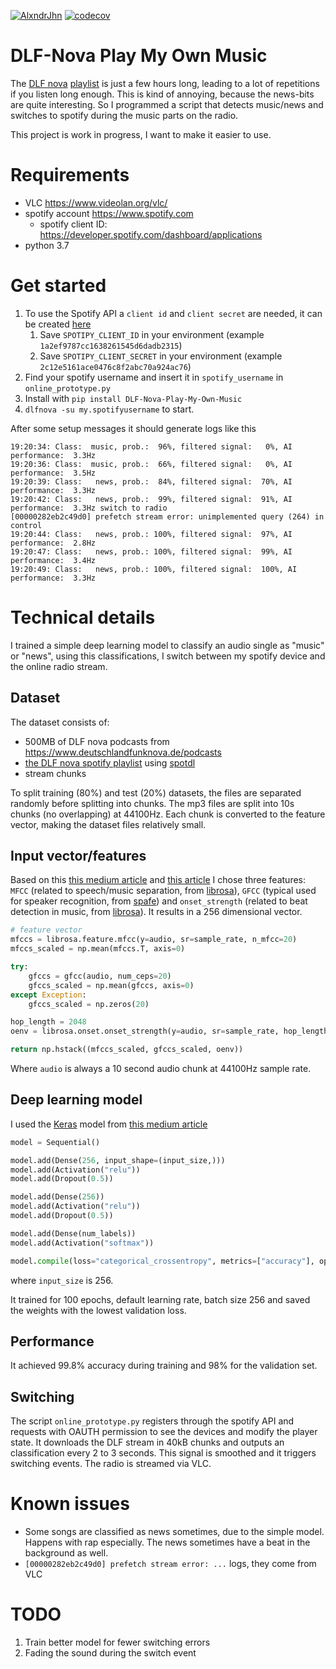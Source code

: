 [![AlxndrJhn](https://circleci.com/gh/AlxndrJhn/DLF-Nova-Play-My-Own-Music.svg?style=svg)](https://app.circleci.com/pipelines/github/AlxndrJhn/DLF-Nova-Play-My-Own-Music)
[![codecov](https://codecov.io/gh/AlxndrJhn/DLF-Nova-Play-My-Own-Music/branch/master/graph/badge.svg)](https://codecov.io/gh/AlxndrJhn/DLF-Nova-Play-My-Own-Music)

# DLF-Nova Play My Own Music
The [DLF nova](https://www.deutschlandfunknova.de/) [playlist](https://open.spotify.com/playlist/5qE59dOhR3JtRE8YThsjkO) is just a few hours long, leading to a lot of repetitions if you listen long enough. This is kind of annoying, because the news-bits are quite interesting.
So I programmed a script that detects music/news and switches to spotify during the music parts on the radio.

This project is work in progress, I want to make it easier to use.

# Requirements
- VLC https://www.videolan.org/vlc/
- spotify account https://www.spotify.com
    - spotify client ID: https://developer.spotify.com/dashboard/applications
- python 3.7

# Get started
1. To use the Spotify API a `client id` and `client secret` are needed, it can be created [here](https://developer.spotify.com/dashboard/applications)
    1. Save `SPOTIPY_CLIENT_ID` in your environment (example `1a2ef9787cc1638261545d6dadb2315`)
    2. Save `SPOTIPY_CLIENT_SECRET` in your environment (example `2c12e5161ace0476c8f2abc70a924ac76`)
2. Find your spotify username and insert it in `spotify_username` in `online_prototype.py`
3. Install with `pip install DLF-Nova-Play-My-Own-Music`
4. `dlfnova -su my.spotifyusername` to start.

After some setup messages it should generate logs like this

```
19:20:34: Class:  music, prob.:  96%, filtered signal:   0%, AI performance:  3.3Hz
19:20:36: Class:  music, prob.:  66%, filtered signal:   0%, AI performance:  3.5Hz
19:20:39: Class:   news, prob.:  84%, filtered signal:  70%, AI performance:  3.3Hz
19:20:42: Class:   news, prob.:  99%, filtered signal:  91%, AI performance:  3.3Hz switch to radio
[00000282eb2c49d0] prefetch stream error: unimplemented query (264) in control
19:20:44: Class:   news, prob.: 100%, filtered signal:  97%, AI performance:  2.8Hz
19:20:47: Class:   news, prob.: 100%, filtered signal:  99%, AI performance:  3.4Hz
19:20:49: Class:   news, prob.: 100%, filtered signal:  100%, AI performance:  3.3Hz
```

# Technical details
I trained a simple deep learning model to classify an audio single as "music" or "news", using this classifications, I switch between my spotify device and the online radio stream.

## Dataset
The dataset consists of:
- 500MB of DLF nova podcasts from https://www.deutschlandfunknova.de/podcasts
- [the DLF nova spotify playlist](https://open.spotify.com/playlist/5qE59dOhR3JtRE8YThsjkO) using [spotdl](https://pypi.org/project/spotdl/)
- stream chunks

To split training (80%) and test (20%) datasets, the files are separated randomly before splitting into chunks.
The mp3 files are split into 10s chunks (no overlapping) at 44100Hz.
Each chunk is converted to the feature vector, making the dataset files relatively small.

## Input vector/features
Based on this [this medium article](https://medium.com/@mikesmales/sound-classification-using-deep-learning-8bc2aa1990b7) and [this article](https://opensource.com/article/19/9/audio-processing-machine-learning-python) I chose three features: `MFCC` (related to speech/music separation, from [librosa](https://pypi.org/project/librosa/)), `GFCC` (typical used for speaker recognition, from [spafe](https://pypi.org/project/spafe/)) and `onset_strength` (related to beat detection in music, from [librosa](https://pypi.org/project/librosa/)). It results in a 256 dimensional vector.

```python
# feature vector
mfccs = librosa.feature.mfcc(y=audio, sr=sample_rate, n_mfcc=20)
mfccs_scaled = np.mean(mfccs.T, axis=0)

try:
    gfccs = gfcc(audio, num_ceps=20)
    gfccs_scaled = np.mean(gfccs, axis=0)
except Exception:
    gfccs_scaled = np.zeros(20)

hop_length = 2048
oenv = librosa.onset.onset_strength(y=audio, sr=sample_rate, hop_length=hop_length)

return np.hstack((mfccs_scaled, gfccs_scaled, oenv))
```

Where `audio` is always a 10 second audio chunk at 44100Hz sample rate.

## Deep learning model
I used the [Keras](https://pypi.org/project/Keras/) model from [this medium article](https://medium.com/@mikesmales/sound-classification-using-deep-learning-8bc2aa1990b7)

```python
model = Sequential()

model.add(Dense(256, input_shape=(input_size,)))
model.add(Activation("relu"))
model.add(Dropout(0.5))

model.add(Dense(256))
model.add(Activation("relu"))
model.add(Dropout(0.5))

model.add(Dense(num_labels))
model.add(Activation("softmax"))

model.compile(loss="categorical_crossentropy", metrics=["accuracy"], optimizer="adam")
```

where `input_size` is 256.

It trained for 100 epochs, default learning rate, batch size 256 and saved the weights with the lowest validation loss.

## Performance
It achieved 99.8% accuracy during training and 98% for the validation set.

## Switching
The script `online_prototype.py` registers through the spotify API and requests with OAUTH permission to see the devices and modify the player state. It downloads the DLF stream in 40kB chunks and outputs an classification every 2 to 3 seconds. This signal is smoothed and it triggers switching events. The radio is streamed via VLC.

# Known issues
- Some songs are classified as news sometimes, due to the simple model. Happens with rap especially. The news sometimes have a beat in the background as well.
- `[00000282eb2c49d0] prefetch stream error: ...` logs, they come from VLC

# TODO
1. Train better model for fewer switching errors
2. Fading the sound during the switch event

